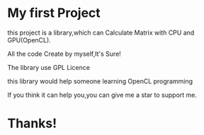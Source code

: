 # My first Project

this project is a library,which can Calculate Matrix with CPU and GPU(OpenCL).

All the code Create by myself,It's Sure!

The library use GPL Licence

this library would help someone learning OpenCL programming

If you think it can help you,you can give me a star to support me.

# Thanks!
